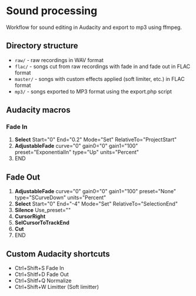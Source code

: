 # Sound processing

Workflow for sound editing in Audacity and export to mp3 using ffmpeg.

## Directory structure

- `raw/` - raw recordings in WAV format
- `flac/` - songs cut from raw recordings with fade in and fade out in FLAC format
- `master/` - songs with custom effects applied (soft limiter, etc.) in FLAC format
- `mp3/` - songs exported to MP3 format using the export.php script

## Audacity macros

### Fade In

1. **Select** Start="0" End="0.2" Mode="Set" RelativeTo="ProjectStart"
2. **AdjustableFade** curve="0" gain0="0" gain1="100" preset="ExponentialIn" type="Up" units="Percent"
3. END

## Fade Out

1. **AdjustableFade** curve="0" gain0="0" gain1="100" preset="None" type="SCurveDown" units="Percent"
2. **Select** Start="0" End="-4" Mode="Set" RelativeTo="SelectionEnd"
3. **Silence** Use_preset="<Current Settings>"
4. **CursorRight**
5. **SelCursorToTrackEnd**
6. **Cut**
7. END

## Custom Audacity shortcuts

- Ctrl+Shift+S Fade In
- Ctrl+Shitf+D Fade Out
- Ctrl+Shitf+Q Normalize
- Ctrl+Shift+W Limitter (Soft limitter)

